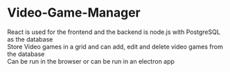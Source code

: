 # Video-Game-Manager
React is used for the frontend and the backend is node.js with PostgreSQL as the database\
Store Video games in a grid and can add, edit and delete video games from the database\
Can be run in the browser or can be run in an electron app
